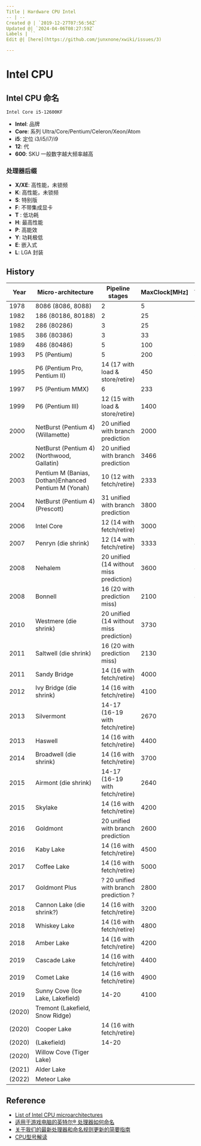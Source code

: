 ```yaml
---
Title | Hardware CPU Intel
-- | --
Created @ | `2019-12-27T07:56:56Z`
Updated @| `2024-04-06T08:27:59Z`
Labels | ``
Edit @| [here](https://github.com/junxnone/xwiki/issues/3)

---
```

# Intel CPU


## Intel CPU 命名

```
Intel Core i5-12600KF
```
- **Intel**: 品牌
- **Core**: 系列 Ultra/Core/Pentium/Celeron/Xeon/Atom
- **i5**: 定位  i3/i5/i7/i9
- **12**: 代
- **600**: SKU 一般数字越大频率越高

### 处理器后缀
- **X/XE**: 高性能，未锁频
- **K**: 高性能，未锁频
- **S**: 特别版
- **F**: 不带集成显卡
- **T** : 低功耗
- **H**: 最高性能
- **P**: 高能效
- **Y**: 功耗极低
- **E**: 嵌入式
- **L**: LGA 封装


## History


Year | Micro-architecture | Pipeline stages | MaxClock[MHz] | Techprocess[nm]
-- | -- | -- | -- | --
1978 | 8086 (8086, 8088) | 2 | 5 | 3000
1982 | 186 (80186, 80188) | 2 | 25 | 3000
1982 | 286 (80286) | 3 | 25 | 1500
1985 | 386 (80386) | 3 | 33 | 1500
1989 | 486 (80486) | 5 | 100 | 1000
1993 | P5 (Pentium) | 5 | 200 | 800, 600, 350
1995 | P6 (Pentium Pro, Pentium II) | 14 (17 with load & store/retire) | 450 | 500, 350, 250
1997 | P5 (Pentium MMX) | 6 | 233 | 350
1999 | P6 (Pentium III) | 12 (15 with load & store/retire) | 1400 | 250, 180, 130
2000 | NetBurst (Pentium 4)(Willamette) | 20 unified with branch prediction | 2000 | 180
2002 | NetBurst (Pentium 4)(Northwood, Gallatin)  | 20 unified with branch prediction | 3466 | 130
2003 | Pentium M (Banias, Dothan)Enhanced Pentium M (Yonah) | 10 (12 with fetch/retire) | 2333 | 130, 90, 65
2004 | NetBurst (Pentium 4)(Prescott) | 31 unified with branch prediction | 3800 | 90
2006 | Intel Core | 12 (14 with fetch/retire) | 3000 | 65
2007 | Penryn (die shrink) | 12 (14 with fetch/retire) | 3333 | 45
2008 | Nehalem | 20 unified (14 without miss prediction) | 3600 | 45
2008 | Bonnell | 16 (20 with prediction miss) | 2100 | 45
2010 | Westmere (die shrink) | 20 unified (14 without miss prediction) | 3730 | 32
2011 | Saltwell (die shrink) | 16 (20 with prediction miss) | 2130 | 32
2011 | Sandy Bridge | 14 (16 with fetch/retire) | 4000 | 32
2012 | Ivy Bridge (die shrink) | 14 (16 with fetch/retire) | 4100 | 22
2013 | Silvermont | 14-17 (16-19 with fetch/retire) | 2670 | 22
2013 | Haswell | 14 (16 with fetch/retire) | 4400 | 22
2014 | Broadwell (die shrink) | 14 (16 with fetch/retire)  | 3700 | 14
2015 | Airmont (die shrink) | 14-17 (16-19 with fetch/retire) | 2640 | 14
2015 | Skylake | 14 (16 with fetch/retire) | 4200 | 14
2016 | Goldmont | 20 unified with branch prediction | 2600 | 14
2016 | Kaby Lake | 14 (16 with fetch/retire) | 4500 | 14
2017 | Coffee Lake | 14 (16 with fetch/retire)  | 5000 | 14
2017 | Goldmont Plus | ? 20 unified with branch prediction ? | 2800 | 14
2018 | Cannon Lake (die shrink?) | 14 (16 with fetch/retire) | 3200 | 10
2018 | Whiskey Lake | 14 (16 with fetch/retire)  | 4800 | 14
2018 | Amber Lake | 14 (16 with fetch/retire)  | 4200 | 14
2019 | Cascade Lake | 14 (16 with fetch/retire)  | 4400 | 14
2019 | Comet Lake | 14 (16 with fetch/retire)  | 4900 | 14
2019 | Sunny Cove (Ice Lake, Lakefield) | 14-20 | 4100 | 10
(2020) | Tremont (Lakefield, Snow Ridge) |   |  | 10
(2020) | Cooper Lake | 14 (16 with fetch/retire) |   | 14
(2020) | (Lakefield) | 14-20 |   | 10
(2020) | Willow Cove (Tiger Lake) |   |   | 10
(2021) | Alder Lake |   |   | 10
(2022) | Meteor Lake |   |   | 7

## Reference
- [List of Intel CPU microarchitectures](https://en.wikipedia.org/wiki/List_of_Intel_CPU_microarchitectures)
- [适用于游戏电脑的英特尔® 处理器如何命名](https://www.intel.cn/content/www/cn/zh/gaming/resources/gaming-processor-names.html)
- [关于我们的最新处理器和命名规则更新的简要指南](https://www.intel.cn/content/www/cn/zh/processors/processor-numbers.html)
- [CPU型号解读](https://zhuanlan.zhihu.com/p/498113584)
